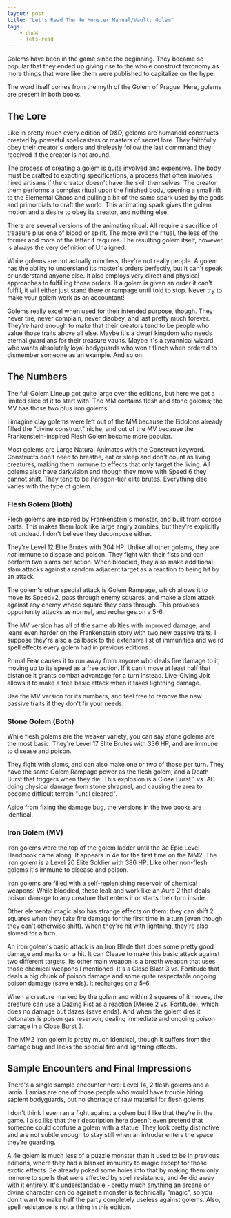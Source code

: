 ```yaml
---
layout: post
title: "Let's Read The 4e Monster Manual/Vault: Golem"
tags:
    - dnd4
    - lets-read
---
```


Golems have been in the game since the beginning. They became so popular that
they ended up giving rise to the whole construct taxonomy as more things that
were like them were published to capitalize on the hype.

The word itself comes from the myth of the Golem of Prague. Here, golems are
present in both books.

## The Lore

Like in pretty much every edition of D&D, golems are humanoid constructs created
by powerful spellcasters or masters of secret lore. They faithfully obey their
creator's orders and tirelessly follow the last commnand they received if the
creator is not around.

The process of creating a golem is quite involved and expensive. The body must
be crafted to exacting specifications, a process that often involves hired
artisans if the creator doesn't have the skill themselves. The creator them
performs a complex ritual upon the finished body, opening a small rift to the
Elemental Chaos and pulling a bit of the same spark used by the gods and
primordials to craft the world. This animating spark gives the golem motion and
a desire to obey its creator, and nothing else.

There are several versions of the animating ritual. All require a sacrifice of
treasure plus one of blood or spirit. The more evil the ritual, the less of the
former and more of the latter it requires. The resulting golem itself, however,
is always the very definition of Unaligned.

While golems are not actually mindless, they're not really people. A golem has
the ability to understand its master's orders perfectly, but it can't speak or
understand anyone else. It also employs very direct and physical approaches to
fulfilling those orders. If a golem is given an order it can't fulfill, it will
either just stand there or rampage until told to stop. Never try to make your
golem work as an accountant!

Golems really excel when used for their intended purpose, though. They never
tire, never complain, never disobey, and last pretty much forever. They're hard
enough to make that their creators tend to be people who value those traits
above all else. Maybe it's a dwarf kingdom who needs eternal guardians for their
treasure vaults. Maybe it's a tyrannical wizard who wants absolutely loyal
bodyguards who won't flinch when ordered to dismember someone as an example. And
so on.

## The Numbers

The full Golem Lineup got quite large over the editions, but here we get a
limited slice of it to start with. The MM contains flesh and stone golems; the
MV has those two plus iron golems.

I imagine clay golems were left out of the MM because the Eidolons already
filled the "divine construct" niche, and out of the MV because the
Frankenstein-inspired Flesh Golem became more popular.

Most golems are Large Natural Animates with the Construct keyword. Constructs
don't need to breathe, eat or sleep and don't count as living creatures, making
them immune to effects that only target the living. All golems also have
darkvision and though they move with Speed 6 they cannot shift. They tend to be
Paragon-tier elite brutes. Everything else varies with the type of golem.

### Flesh Golem (Both)

Flesh golems are inspired by Frankenstein's monster, and built from corpse
parts. This makes them look like large angry zombies, but they're explicitly not
undead. I don't believe they decompose either.

They're Level 12 Elite Brutes with 304 HP. Unlike all other golems, they are
_not_ immune to disease and poison. They fight with their fists and can perform
two slams per action. When bloodied, they also make additional slam attacks
against a random adjacent target as a reaction to being hit by an attack.

The golem's other special attack is Golem Rampage, which allows it to move its
Speed+2, pass through enemy squares, and make a slam attack against any enemy
whose square they pass through. This provokes opportunity attacks as normal, and
recharges on a 5-6.

The MV version has all of the same abilties with improved damage, and leans even
harder on the Frankenstein story with two new passive traits. I suppose they're
also a callback to the extensive list of immunities and weird spell effects
every golem had in previous editions.

Primal Fear causes it to run away from anyone who deals fire damage to it,
moving up to its speed as a free action. If it can't move at least half that
distance it grants combat advantage for a turn instead. Live-Giving Jolt allows
it to make a free basic attack when it takes lightning damage.

Use the MV version for its numbers, and feel free to remove the new passive
traits if they don't fir your needs.

### Stone Golem (Both)

While flesh golems are the weaker variety, you can say stone golems are the most
basic. They're Level 17 Elite Brutes with 336 HP, and are immune to disease and
poison.

They fight with slams, and can also make one or two of those per turn. They have
the same Golem Rampage power as the flesh golem, and a Death Burst that triggers
when they die. This explosion is a Close Burst 1 vs. AC doing physical damage
from stone shrapnel, and causing the area to become difficult terrain "until
cleared".

Aside from fixing the damage bug, the versions in the two books are identical.

### Iron Golem (MV)

Iron golems were the top of the golem ladder until the 3e Epic Level Handbook
came along. It appears in 4e for the first time on the MM2. The iron golem is a
Level 20 Elite Soldier with 386 HP. Like other non-flesh golems it's immune to
disease and poison.

Iron golems are filled with a self-replenishing reservoir of chemical weapons!
While bloodied, these leak and work like an Aura 2 that deals poison damage to
any creature that enters it or starts their turn inside.

Other elemental magic also has strange effects on them: they can shift 2 squares
when they take fire damage for the first time in a turn (even though they can't
otherwise shift). When they're hit with lightning, they're also slowed for a
turn.

An iron golem's basic attack is an Iron Blade that does some pretty good damage
and marks on a hit. It can Cleave to make this basic attack against two
different targets. Its other main weapon is a breath weapon that uses those
chemical weapons I mentioned. It's a Close Blast 3 vs. Fortitude that deals a
big chunk of poison damage and some quite respectable ongoing poison damage
(save ends). It recharges on a 5-6.

When a creature marked by the golem and within 2 squares of it moves, the
creature can use a Dazing Fist as a reaction (Melee 2 vs. Fortitude), which
does no damage but dazes (save ends). And when the golem dies it detonates is
poison gas reservoir, dealing immediate and ongoing poison damage in a Close
Burst 3.

The MM2 iron golem is pretty much identical, though it suffers from the damage
bug and lacks the special fire and lightning effects.

## Sample Encounters and Final Impressions

There's a single sample encounter here: Level 14, 2 flesh golems and a
lamia. Lamias are one of those people who would have trouble hiring sapient
bodyguards, but no shortage of raw material for flesh golems.

I don't think I ever ran a fight against a golem but I like that they're in the
game. I also like that their description here doesn't even pretend that someone
could confuse a golem with a statue. They look pretty distinctive and are not
subtle enough to stay still when an intruder enters the space they're guarding.

A 4e golem is much less of a puzzle monster than it used to be in previous
editions, where they had a blanket immunity to magic except for those exotic
effects. 3e already poked some holes into that by making them only immune to
spells that were affected by spell resistance, and 4e did away with it
entirely. It's understandable - pretty much anything an arcane or divine
character can do against a monster is technically "magic", so you don't want to
make half the party completely useless against golems. Also, spell resistance is
not a thing in this edition.
